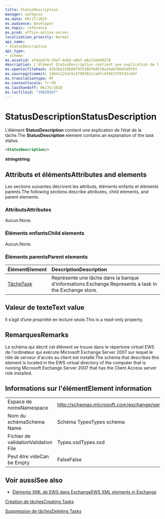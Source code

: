 ```yaml
---
title: StatusDescription
manager: sethgros
ms.date: 09/17/2015
ms.audience: Developer
ms.topic: reference
ms.prod: office-online-server
localization_priority: Normal
api_name:
- StatusDescription
api_type:
- schema
ms.assetid: afdae979-29a7-4ab9-a6bf-a8c2168d0278
description: L’élément StatusDescription contient une explication de l’état de la tâche.
ms.openlocfilehash: d1b2be310b89f93536bf84578a2da6f8b83d9f93
ms.sourcegitcommit: 34041125dc8c5f993b21cebfc4f8b72f0fd2cb6f
ms.translationtype: MT
ms.contentlocale: fr-FR
ms.lasthandoff: 06/25/2018
ms.locfileid: "19829587"
---
```

# <a name="statusdescription"></a><span data-ttu-id="70954-103">StatusDescription</span><span class="sxs-lookup"><span data-stu-id="70954-103">StatusDescription</span></span>

<span data-ttu-id="70954-104">L’élément **StatusDescription** contient une explication de l’état de la tâche.</span><span class="sxs-lookup"><span data-stu-id="70954-104">The **StatusDescription** element contains an explanation of the task status.</span></span> 
  
```xml
<StatusDescription/>
```

 <span data-ttu-id="70954-105">**string**</span><span class="sxs-lookup"><span data-stu-id="70954-105">**string**</span></span>
## <a name="attributes-and-elements"></a><span data-ttu-id="70954-106">Attributs et éléments</span><span class="sxs-lookup"><span data-stu-id="70954-106">Attributes and elements</span></span>

<span data-ttu-id="70954-107">Les sections suivantes décrivent les attributs, éléments enfants et éléments parents.</span><span class="sxs-lookup"><span data-stu-id="70954-107">The following sections describe attributes, child elements, and parent elements.</span></span>
  
### <a name="attributes"></a><span data-ttu-id="70954-108">Attributs</span><span class="sxs-lookup"><span data-stu-id="70954-108">Attributes</span></span>

<span data-ttu-id="70954-109">Aucun.</span><span class="sxs-lookup"><span data-stu-id="70954-109">None.</span></span>
  
### <a name="child-elements"></a><span data-ttu-id="70954-110">Éléments enfants</span><span class="sxs-lookup"><span data-stu-id="70954-110">Child elements</span></span>

<span data-ttu-id="70954-111">Aucun.</span><span class="sxs-lookup"><span data-stu-id="70954-111">None.</span></span>
  
### <a name="parent-elements"></a><span data-ttu-id="70954-112">Éléments parents</span><span class="sxs-lookup"><span data-stu-id="70954-112">Parent elements</span></span>

|<span data-ttu-id="70954-113">**Élément**</span><span class="sxs-lookup"><span data-stu-id="70954-113">**Element**</span></span>|<span data-ttu-id="70954-114">**Description**</span><span class="sxs-lookup"><span data-stu-id="70954-114">**Description**</span></span>|
|:-----|:-----|
|[<span data-ttu-id="70954-115">Tâche</span><span class="sxs-lookup"><span data-stu-id="70954-115">Task</span></span>](task.md) <br/> |<span data-ttu-id="70954-116">Représente une tâche dans la banque d'informations Exchange.</span><span class="sxs-lookup"><span data-stu-id="70954-116">Represents a task in the Exchange store.</span></span>  <br/> |
   
## <a name="text-value"></a><span data-ttu-id="70954-117">Valeur de texte</span><span class="sxs-lookup"><span data-stu-id="70954-117">Text value</span></span>

<span data-ttu-id="70954-118">Il s’agit d’une propriété en lecture seule.</span><span class="sxs-lookup"><span data-stu-id="70954-118">This is a read-only property.</span></span>
  
## <a name="remarks"></a><span data-ttu-id="70954-119">Remarques</span><span class="sxs-lookup"><span data-stu-id="70954-119">Remarks</span></span>

<span data-ttu-id="70954-120">Le schéma qui décrit cet élément se trouve dans le répertoire virtuel EWS de l'ordinateur qui exécute Microsoft Exchange Server 2007 sur lequel le rôle de serveur d'accès au client est installé.</span><span class="sxs-lookup"><span data-stu-id="70954-120">The schema that describes this element is located in the EWS virtual directory of the computer that is running Microsoft Exchange Server 2007 that has the Client Access server role installed.</span></span>
  
## <a name="element-information"></a><span data-ttu-id="70954-121">Informations sur l'élément</span><span class="sxs-lookup"><span data-stu-id="70954-121">Element information</span></span>

|||
|:-----|:-----|
|<span data-ttu-id="70954-122">Espace de noms</span><span class="sxs-lookup"><span data-stu-id="70954-122">Namespace</span></span>  <br/> |http://schemas.microsoft.com/exchange/services/2006/types  <br/> |
|<span data-ttu-id="70954-123">Nom du schéma</span><span class="sxs-lookup"><span data-stu-id="70954-123">Schema Name</span></span>  <br/> |<span data-ttu-id="70954-124">Schéma Types</span><span class="sxs-lookup"><span data-stu-id="70954-124">Types schema</span></span>  <br/> |
|<span data-ttu-id="70954-125">Fichier de validation</span><span class="sxs-lookup"><span data-stu-id="70954-125">Validation File</span></span>  <br/> |<span data-ttu-id="70954-126">Types.xsd</span><span class="sxs-lookup"><span data-stu-id="70954-126">Types.xsd</span></span>  <br/> |
|<span data-ttu-id="70954-127">Peut être vide</span><span class="sxs-lookup"><span data-stu-id="70954-127">Can be Empty</span></span>  <br/> |<span data-ttu-id="70954-128">False</span><span class="sxs-lookup"><span data-stu-id="70954-128">False</span></span>  <br/> |
   
## <a name="see-also"></a><span data-ttu-id="70954-129">Voir aussi</span><span class="sxs-lookup"><span data-stu-id="70954-129">See also</span></span>



- [<span data-ttu-id="70954-130">Éléments XML de EWS dans Exchange</span><span class="sxs-lookup"><span data-stu-id="70954-130">EWS XML elements in Exchange</span></span>](ews-xml-elements-in-exchange.md)


[<span data-ttu-id="70954-131">Création de tâches</span><span class="sxs-lookup"><span data-stu-id="70954-131">Creating Tasks</span></span>](http://msdn.microsoft.com/library/0ef97334-e8a0-4f67-a23a-dd9e2bbad49f%28Office.15%29.aspx)
  
[<span data-ttu-id="70954-132">Suppression de tâches</span><span class="sxs-lookup"><span data-stu-id="70954-132">Deleting Tasks</span></span>](http://msdn.microsoft.com/library/a3d7e25f-8a35-4901-b1d9-d31f418ab340%28Office.15%29.aspx)

